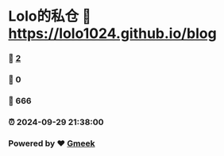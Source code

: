 # Lolo的私仓 :link: https://lolo1024.github.io/blog 
### :page_facing_up: [2](https://lolo1024.github.io/blog/tag.html) 
### :speech_balloon: 0 
### :hibiscus: 666 
### :alarm_clock: 2024-09-29 21:38:00 
### Powered by :heart: [Gmeek](https://github.com/Meekdai/Gmeek)
